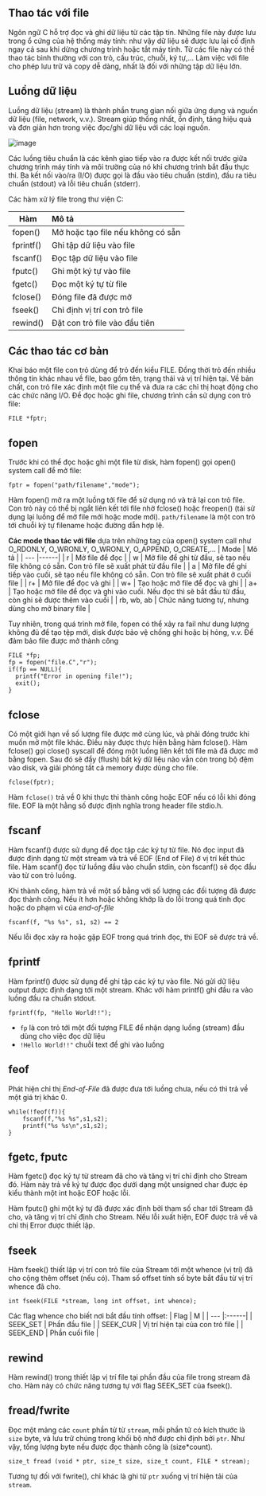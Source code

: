 ## Thao tác với file
Ngôn ngữ C hỗ trợ đọc và ghi dữ liệu từ các tập tin. Những file này được lưu trong ổ cứng của hệ thống máy tính: như vậy dữ liệu sẽ được lưu lại cố định ngay cả sau khi dừng chương trình hoặc tắt máy tính. Từ các file này có thể thao tác bình thường với con trỏ, cấu trúc, chuỗi, ký tự,... Làm việc với file cho phép lưu trữ và copy dễ dàng, nhất là đối với những tập dữ liệu lớn.

## Luồng dữ liệu
Luồng dữ liệu (stream) là thành phần trung gian nối giữa ứng dụng và nguồn dữ liệu (file, network, v.v.). Stream giúp thống nhất, ổn định, tăng hiệu quả và đơn giản hơn trong việc đọc/ghi dữ liệu với các loại nguồn.

![image](https://user-images.githubusercontent.com/83684068/125764541-95da91e5-efec-4933-9b10-dd0be41f7be6.png)

Các luồng tiêu chuẩn là các kênh giao tiếp vào ra được kết nối trước giữa chương trình máy tính và môi trường của nó khi chương trình bắt đầu thực thi. Ba kết nối vào/ra (I/O) được gọi là đầu vào tiêu chuẩn (stdin), đầu ra tiêu chuẩn (stdout) và lỗi tiêu chuẩn (stderr).

Các hàm xử lý file trong thư viện C:

| Hàm | Mô tả |
| ------------- |:-------------|
| fopen()      | Mở hoặc tạo file nếu không có sẵn   |
| fprintf()      |  Ghi tập dữ liệu vào file    |
| fscanf()      |  Đọc tập dữ liệu vào file  |
|  fputc()     |  Ghi một ký tự vào file   |
|  fgetc()     |  Đọc một ký tự từ file   |
|    fclose()   |  Đóng file đã được mở |
|   fseek()    |  Chỉ định vị trí con trỏ file |
|   rewind()    |  Đặt con trỏ file vào đầu tiên |

## Các thao tác cơ bản
Khai báo một file con trỏ dùng để trỏ đến kiểu FILE. Đồng thời trỏ đến nhiều thông tin khác nhau về file, bao gồm tên, trạng thái và vị trí hiện tại. Về bản chất, con trỏ file xác định một file cụ thể và đưa ra các chỉ thị hoạt động cho các chức năng I/O. Để đọc hoặc ghi file, chương trình cần sử dụng con trỏ file:

    FILE *fptr;
    
## fopen
Trước khi có thể đọc hoặc ghi một file từ disk, hàm fopen() gọi open() system call để mở file:

    fptr = fopen("path/filename","mode");
    
Hàm fopen() mở ra một luồng tới file để sử dụng nó và trả lại con trỏ file. Con trỏ này có thể bị ngắt liên kết tới file nhờ fclose() hoặc freopen() (tái sử dụng lại luồng để mở file mới hoặc mode mới). `path/filename` là một con trỏ tới chuỗi ký tự filename hoặc đường dẫn hợp lệ. 

**Các mode thao tác với file** dựa trên những tag của open() system call như O_RDONLY, O_WRONLY, O_WRONLY, O_APPEND, O_CREATE,...
| Mode  | Mô tả |
| --- |------|
|   r  |  Mở file để đọc    |
|   w |  Mở file để ghi từ đầu, sẽ tạo nếu file không có sẵn. Con trỏ file sẽ xuất phát từ đầu file |
|  a   |  Mở file để ghi tiếp vào cuối, sẽ tạo nếu file không có sẵn. Con trỏ file sẽ xuất phát ở cuối file   |
|  r+ |  Mở file để đọc và ghi    |
|  w+   |  Tạo hoặc mở file để đọc và ghi  |
|   a+  |  Tạo hoặc mở file để đọc và ghi vào cuối. Nếu đọc thì sẽ bắt đầu từ đầu, còn ghi sẽ được thêm vào cuối   |
|   rb, wb, ab  |  Chức năng tương tự, nhưng dùng cho mở binary file   |

Tuy nhiên, trong quá trình mở file, fopen có thể xảy ra fail như dung lượng không đủ để tạo tệp mới, disk được bảo vệ chống ghi hoặc bị hỏng, v.v. Để đảm bảo file được mở thành công

    FILE *fp;
    fp = fopen("file.C","r");
    if(fp == NULL){
      printf("Error in opening file!");
      exit();
    }


## fclose
Có một giới hạn về số lượng file được mở cùng lúc, và phải đóng trước khi muốn mở một file khác. Điều này được thực hiện bằng hàm fclose(). Hàm fclose() gọi close() syscall để đóng một luồng liên kết tới file mà đã được mở bằng fopen. Sau đó sẽ đẩy (flush) bất kỳ dữ liệu nào vẫn còn trong bộ đệm vào disk, và giải phóng tất cả memory được dùng cho file.

    fclose(fptr);
    
Hàm `fclose()` trả về 0 khi thực thi thành công hoặc EOF nếu có lỗi khi đóng file. EOF là một hằng số được định nghĩa trong header file stdio.h.

## fscanf
Hàm fscanf() được sử dụng để đọc tập các ký tự từ file. Nó đọc input đã được định dạng từ một stream và trả về EOF (End of File) ở vị trí kết thúc file.
Hàm scanf() đọc từ luồng đầu vào chuẩn stdin, còn fscanf() sẽ đọc đầu vào từ con trỏ luồng.

Khi thành công, hàm trả về một số bằng với số lượng các đối tượng đã được đọc thành công. Nếu ít hơn hoặc không khớp là do lỗi trong quá tình đọc hoặc do phạm vi
của *end-of-file*

    fscanf(f, "%s %s", s1, s2) == 2

Nếu lỗi đọc xảy ra hoặc gặp EOF trong quá trình đọc, thì EOF sẽ được trả về.

## fprintf
Hàm fprintf() được sử dụng để ghi tập các ký tự vào file. Nó gửi dữ liệu output được định dạng tới một stream.
Khác với hàm printf() ghi đầu ra vào luồng đầu ra chuẩn stdout.

    
    fprintf(fp, "Hello World!!");

- `fp` là con trỏ tới một đối tượng FILE để nhận dạng luồng (stream) đầu dùng cho việc đọc dữ liệu
- `!Hello World!!"` chuỗi text để ghi vào luồng

## feof
Phát hiện chỉ thị *End-of-File* đã được đưa tới luồng chưa, nếu có thì trả về một giá trị khác 0.
    
    while(!feof(f)){
        fscanf(f,"%s %s",s1,s2);
        printf("%s %s\n",s1,s2);
    }

## fgetc, fputc
Hàm fgetc() đọc ký tự từ stream đã cho và tăng vị trí chỉ định cho Stream đó.
Hàm này trả về ký tự được đọc dưới dạng một unsigned char được ép kiểu thành một int hoặc EOF hoặc lỗi.

Hàm fputc() ghi một ký tự đã được xác định bởi tham số char tới Stream đã cho, và tăng vị trí chỉ định cho Stream.
Nếu lỗi xuất hiện, EOF được trả về và chỉ thị Error được thiết lập.

## fseek
Hàm fseek() thiết lập vị trí con trỏ file của Stream tới một whence (vị trí) đã cho cộng thêm offset (nếu có). Tham số offset tính số byte bắt đầu từ vị trí whence đã cho.

    int fseek(FILE *stream, long int offset, int whence);
    
Các flag whence cho biết nơi bắt đầu tính offset:
|  Flag | M |
| --- |:------|
|  SEEK_SET	   |   Phần đầu file   |
|  SEEK_CUR   |   Vị trí hiện tại của con trỏ file  |
|   SEEK_END  |  Phần cuối file    |

## rewind
Hàm rewind() trong thiết lập vị trí file tại phần đầu của file trong stream đã cho. Hàm này có chức năng tương tự với flag SEEK_SET của fseek().

## fread/fwrite
Đọc một mảng các `count` phần tử từ `stream`, mỗi phần tử có kích thước là `size` byte, và lưu trữ chúng trong khối bộ nhớ được chỉ định bởi `ptr`. Như vậy, tổng lượng byte nếu được đọc thành công là (size*count).

    size_t fread (void * ptr, size_t size, size_t count, FILE * stream);

Tương tự đối với fwrite(), chỉ khác là ghi từ `ptr` xuống vị trí hiện tải của `stream`.

